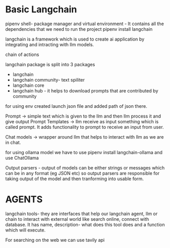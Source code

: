 # Basic Langchain

pipenv shell- package manager and virtual environment - It contains all the dependencies that we need to run the project
pipenv install langchain

langchain is a framework which is used to create ai application by integrating and intracting with llm models.

chain of actions

langchain package is split into 3 packages
- langchain
- langchain community- text spiliter
- langchain core
- langchain hub - it helps to download prompts that are contributed by community


for using env created launch json file and added path of json there.

Prompt -> simple text which is given to the llm and then llm process it and give output
Prompt Templates -> llm receive as input something which is called prompt. It adds functionality to prompt to receive an input from user.

Chat models -> wrapper around llm that helps to interact with llm as we are in chat.

for using ollama model we have to use pipenv install langchain-ollama and use ChatOllama

Output parsers - output of models can be either strings or messages which can be in any format (eg JSON etc) so output parsers are
responsible for taking output of the model and then tranforming into usable form.

# AGENTS

langchain tools- they are interfaces that help our langchain agent, llm or chain to interact with external world like
search online, connect with database. It has name, description- what does this tool does and a function which will execute.

For searching on the web we can use tavily api